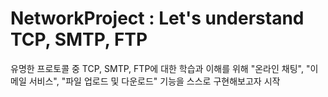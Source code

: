 # NetworkProject : Let's understand TCP, SMTP, FTP

유명한 프로토콜 중 TCP, SMTP, FTP에 대한 학습과 이해를 위해 "온라인 채팅", "이메일 서비스", "파일 업로드 및 다운로드" 기능을 스스로 구현해보고자 시작 
